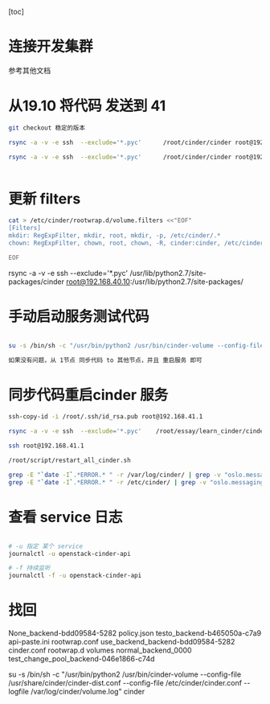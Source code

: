 [toc]

# 连接开发集群
参考其他文档

# 从19.10 将代码 发送到 41
```bash
git checkout 稳定的版本

rsync -a -v -e ssh  --exclude='*.pyc'      /root/cinder/cinder root@192.168.41.1:/usr/lib/python2.7/site-packages

rsync -a -v -e ssh  --exclude='*.pyc'      /root/cinder/cinder root@192.168.40.10:/usr/lib/python2.7/site-packages



```

# 更新 filters
```bash
cat > /etc/cinder/rootwrap.d/volume.filters <<"EOF"
[Filters]
mkdir: RegExpFilter, mkdir, root, mkdir, -p, /etc/cinder/.*
chown: RegExpFilter, chown, root, chown, -R, cinder:cinder, /etc/cinder/.*

EOF
```

 rsync -a -v -e ssh  --exclude='*.pyc'  /usr/lib/python2.7/site-packages/cinder  root@192.168.40.10:/usr/lib/python2.7/site-packages/

# 手动启动服务测试代码
```bash

su -s /bin/sh -c "/usr/bin/python2 /usr/bin/cinder-volume --config-file /usr/share/cinder/cinder-dist.conf --config-file /etc/cinder/cinder.conf --logfile /var/log/cinder/volume.log" cinder

如果没有问题，从 1节点 同步代码 to 其他节点，并且 重启服务 即可

```

# 同步代码重启cinder 服务
```bash
ssh-copy-id -i /root/.ssh/id_rsa.pub root@192.168.41.1

rsync -a -v -e ssh  --exclude='*.pyc'    /root/essay/learn_cinder/cinder服务/script  root@192.168.41.1:/root/

ssh root@192.168.41.1

/root/script/restart_all_cinder.sh

grep -E "`date -I`.*ERROR.* " -r /var/log/cinder/ | grep -v "oslo.messaging._drivers.impl_rabbit" |grep "ERROR"
grep -E "`date -I`.*ERROR.* " -r /etc/cinder/ | grep -v "oslo.messaging._drivers.impl_rabbit" |grep "ERROR"


```

# 查看 service 日志
```bash

# -u 指定 某个 service
journalctl -u openstack-cinder-api

# -f 持续监听
journalctl -f -u openstack-cinder-api

```

# 找回

None_backend-bdd09584-5282  policy.json                             testo_backend-b465050a-c7a9
api-paste.ini               rootwrap.conf                           use_backend_backend-bdd09584-5282
cinder.conf                 rootwrap.d                              volumes
normal_backend_0000         test_change_pool_backend-046e1866-c74d

su -s /bin/sh -c "/usr/bin/python2 /usr/bin/cinder-volume --config-file /usr/share/cinder/cinder-dist.conf --config-file /etc/cinder/cinder.conf --logfile /var/log/cinder/volume.log" cinder
